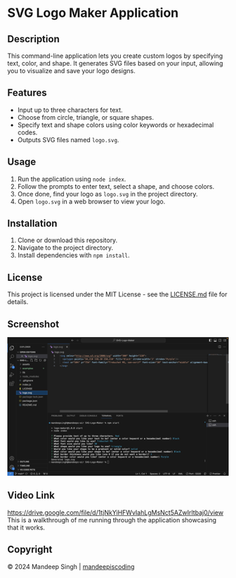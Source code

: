 # SVG Logo Maker Application

## Description

This command-line application lets you create custom logos by specifying text, color, and shape. It generates SVG files based on your input, allowing you to visualize and save your logo designs.

## Features

- Input up to three characters for text.
- Choose from circle, triangle, or square shapes.
- Specify text and shape colors using color keywords or hexadecimal codes.
- Outputs SVG files named `logo.svg`.

## Usage

1. Run the application using `node index`.
2. Follow the prompts to enter text, select a shape, and choose colors.
3. Once done, find your logo as `logo.svg` in the project directory.
4. Open `logo.svg` in a web browser to view your logo.

## Installation

1. Clone or download this repository.
2. Navigate to the project directory.
3. Install dependencies with `npm install`.

## License

This project is licensed under the MIT License - see the [LICENSE.md](LICENSE.md) file for details.

## Screenshot
![SVG Logo Command Line Application](assets/ss.png)

## Video Link
https://drive.google.com/file/d/1tjNkYiHFWvIahLgMsNct5AZwIrItbaj0/view
This is a walkthrough of me running through the application showcasing that it works.

## Copyright
&copy; 2024 Mandeep Singh | [mandeepiscoding](https://github.com/mandeepiscoding)

